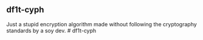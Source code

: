 ## df1t-cyph

Just a stupid encryption algorithm made without following the cryptography standards by a soy dev.
#   d f 1 t - c y p h  
 